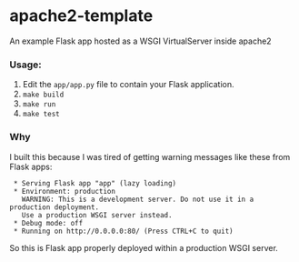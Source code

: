 # apache2-template

An example Flask app hosted as a WSGI VirtualServer inside apache2

### Usage:

1. Edit the `app/app.py` file to contain your Flask application.
2. `make build`
3. `make run`
4. `make test`

### Why

I built this because I was tired of getting warning messages like these from Flask apps:

```
 * Serving Flask app "app" (lazy loading)
 * Environment: production
   WARNING: This is a development server. Do not use it in a production deployment.
   Use a production WSGI server instead.
 * Debug mode: off
 * Running on http://0.0.0.0:80/ (Press CTRL+C to quit)
```

So this is Flask app properly deployed within a production WSGI server.

